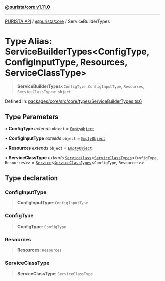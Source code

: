 [**@purista/core v1.11.0**](../README.md)

***

[PURISTA API](../../../packages.md) / [@purista/core](../README.md) / ServiceBuilderTypes

# Type Alias: ServiceBuilderTypes\<ConfigType, ConfigInputType, Resources, ServiceClassType\>

> **ServiceBuilderTypes**\<`ConfigType`, `ConfigInputType`, `Resources`, `ServiceClassType`\>: `object`

Defined in: [packages/core/src/core/types/ServiceBuilderTypes.ts:6](https://github.com/puristajs/purista/blob/master/packages/core/src/core/types/ServiceBuilderTypes.ts#L6)

## Type Parameters

• **ConfigType** *extends* `object` = [`EmptyObject`](EmptyObject.md)

• **ConfigInputType** *extends* `object` = [`EmptyObject`](EmptyObject.md)

• **Resources** *extends* `object` = [`EmptyObject`](EmptyObject.md)

• **ServiceClassType** *extends* [`ServiceClass`](../interfaces/ServiceClass.md)\<[`ServiceClassTypes`](ServiceClassTypes.md)\<`ConfigType`, `Resources`\>\> = [`Service`](../classes/Service.md)\<[`ServiceClassTypes`](ServiceClassTypes.md)\<`ConfigType`, `Resources`\>\>

## Type declaration

### ConfigInputType

> **ConfigInputType**: `ConfigInputType`

### ConfigType

> **ConfigType**: `ConfigType`

### Resources

> **Resources**: `Resources`

### ServiceClassType

> **ServiceClassType**: `ServiceClassType`
